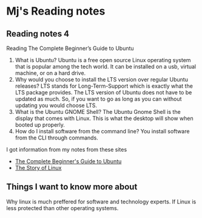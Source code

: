 # Mj's Reading notes

## Reading notes 4

Reading
The Complete Beginner’s Guide to Ubuntu

1. What is Ubuntu? Ubuntu is a free open source Linux operating system that is popular among the tech world. It can be installed on a usb, virtual machine, or on a hard drive. 
2. Why would you choose to install the LTS version over regular Ubuntu releases? LTS stands for Long-Term-Support which is exactly what the LTS package provides. The LTS version of Ubuntu does not have to be updated as much. So, if you want to go as long as you can without updating you would choose LTS. 
3. What is the Ubuntu GNOME Shell? The Ubuntu Gnome Shell is the display that comes with Linux. This is what the desktop will show when booted up properly. 
4. How do I install software from the command line? You install software from the CLI through commands. 

I got information from my notes from these sites 
- [The Complete Beginner's Guide to Ubuntu](https://web.archive.org/web/20220312030901/https://www.lifewire.com/beginners-guide-to-ubuntu-2205722)
- [The Story of Linux](https://www.youtube.com/watch?v=5ocq6_3-nEw)

## Things I want to know more about 
Why linux is much preffered for software and technology experts. 
If Linux is less protected than other operating systems. 
